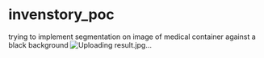 # invenstory_poc
trying to implement segmentation on image of medical container against a black background 
![Uploading result.jpg…]()
